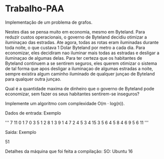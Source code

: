 # Trabalho-PAA
Implementação de um problema de grafos.

Nestes dias se pensa muito em economia, mesmo em Byteland.
Para reduzir custos operacionais, o governo de Byteland decidiu otimizar a iluminaçao
das estradas. Ate agora, todas as rotas eram iluminadas durante toda noite, o que
custava 1 Dolar Byteland por metro a cada dia. Para economizar, eles decidiram
nao iluminar mais todas as estradas e desligar a iluminaçao de algumas delas.
Para ter certeza que os habitantes de Byteland continuem a se sentirem seguros,
eles querem otimizar o sistema de tal forma que apos desligar a iluminaçao de algumas
estradas a noite, sempre existira algum caminho iluminado de qualquer junçao de
Byteland para qualquer outra junçao.

Qual  é a quantidade maxima de dinheiro que o governo de Byteland pode economizar,
sem fazer os seus habitantes sentirem-se inseguros?

Implemente um algoritmo com complexidade O(m · log(n)).

Dados de entrada: Exemplo

'''
7 11
0 1 7
0 3 5
1 2 8
1 3 9
1 4 7
2 4 5
3 4 15
3 5 6
4 5 8
4 6 9
5 6 11
'''

Saida: Exemplo

51


Detalhes da máquina que foi feita a compilação:
SO: Ubuntu 16
